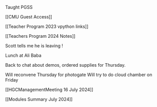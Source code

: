 Taught PGSS

[[CMU Guest Access]]


[[Teacher Program 2023 vpython links]]


[[Teachers Program 2024 Notes]]

Scott tells me he is leaving !

Lunch at Ali Baba

Back to chat about demos, ordered supplies for Thursday. 

Will reconvene Thursday for photogate
Will try to do cloud chamber on Friday

[[HGCManagementMeeting 16 July 2024]]

[[Modules Summary July 2024]]

